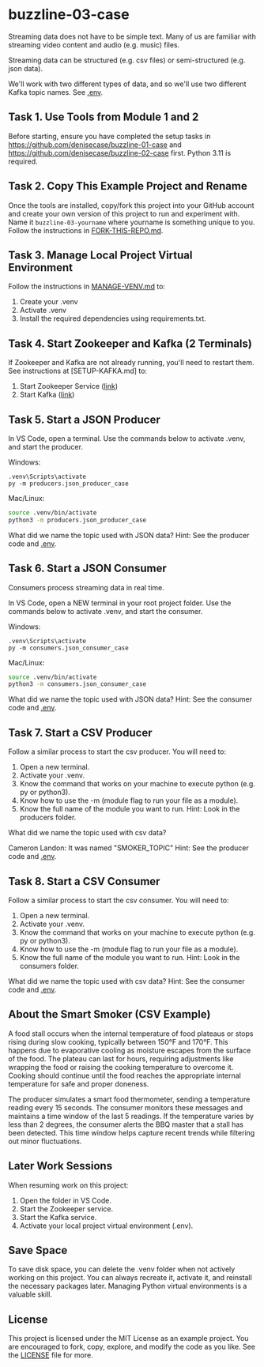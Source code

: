# buzzline-03-case

Streaming data does not have to be simple text.
Many of us are familiar with streaming video content and audio (e.g. music) files. 

Streaming data can be structured (e.g. csv files) or
semi-structured (e.g. json data). 

We'll work with two different types of data, and so we'll use two different Kafka topic names. 
See [.env](.env). 


## Task 1. Use Tools from Module 1 and 2

Before starting, ensure you have completed the setup tasks in <https://github.com/denisecase/buzzline-01-case> and <https://github.com/denisecase/buzzline-02-case> first. 
Python 3.11 is required. 

## Task 2. Copy This Example Project and Rename

Once the tools are installed, copy/fork this project into your GitHub account
and create your own version of this project to run and experiment with.
Name it `buzzline-03-yourname` where yourname is something unique to you.
Follow the instructions in [FORK-THIS-REPO.md](https://github.com/denisecase/buzzline-01-case/blob/main/docs/FORK-THIS-REPO.md).
    

## Task 3. Manage Local Project Virtual Environment

Follow the instructions in [MANAGE-VENV.md](https://github.com/denisecase/buzzline-01-case/blob/main/docs/MANAGE-VENV.md) to:
1. Create your .venv
2. Activate .venv
3. Install the required dependencies using requirements.txt.

## Task 4. Start Zookeeper and Kafka (2 Terminals)

If Zookeeper and Kafka are not already running, you'll need to restart them.
See instructions at [SETUP-KAFKA.md] to:

1. Start Zookeeper Service ([link](https://github.com/denisecase/buzzline-02-case/blob/main/docs/SETUP-KAFKA.md#step-7-start-zookeeper-service-terminal-1))
2. Start Kafka ([link](https://github.com/denisecase/buzzline-02-case/blob/main/docs/SETUP-KAFKA.md#step-8-start-kafka-terminal-2))

## Task 5. Start a JSON Producer

In VS Code, open a terminal.
Use the commands below to activate .venv, and start the producer. 

Windows:

```shell
.venv\Scripts\activate
py -m producers.json_producer_case
```

Mac/Linux:
```zsh
source .venv/bin/activate
python3 -m producers.json_producer_case
```

What did we name the topic used with JSON data? 
Hint: See the producer code and [.env](.env).

## Task 6. Start a JSON Consumer

Consumers process streaming data in real time.

In VS Code, open a NEW terminal in your root project folder. 
Use the commands below to activate .venv, and start the consumer. 

Windows:
```shell
.venv\Scripts\activate
py -m consumers.json_consumer_case
```

Mac/Linux:
```zsh
source .venv/bin/activate
python3 -m consumers.json_consumer_case
```

What did we name the topic used with JSON data? 
Hint: See the consumer code and [.env](.env).

## Task 7. Start a CSV Producer

Follow a similar process to start the csv producer. 
You will need to:
1. Open a new terminal. 
2. Activate your .venv.
3. Know the command that works on your machine to execute python (e.g. py or python3).
4. Know how to use the -m (module flag to run your file as a module).
5. Know the full name of the module you want to run. Hint: Look in the producers folder.

What did we name the topic used with csv data?

Cameron Landon: It was named "SMOKER_TOPIC"
Hint: See the producer code and [.env](.env).

## Task 8. Start a CSV Consumer

Follow a similar process to start the csv consumer. 
You will need to:
1. Open a new terminal. 
2. Activate your .venv.
3. Know the command that works on your machine to execute python (e.g. py or python3).
4. Know how to use the -m (module flag to run your file as a module).
5. Know the full name of the module you want to run. Hint: Look in the consumers folder.

What did we name the topic used with csv data? 
Hint: See the consumer code and [.env](.env).

## About the Smart Smoker (CSV Example)

A food stall occurs when the internal temperature of food plateaus or 
stops rising during slow cooking, typically between 150°F and 170°F. 
This happens due to evaporative cooling as moisture escapes from the 
surface of the food. The plateau can last for hours, requiring 
adjustments like wrapping the food or raising the cooking temperature to 
overcome it. Cooking should continue until the food reaches the 
appropriate internal temperature for safe and proper doneness.

The producer simulates a smart food thermometer, sending a temperature 
reading every 15 seconds. The consumer monitors these messages and 
maintains a time window of the last 5 readings. 
If the temperature varies by less than 2 degrees, the consumer alerts 
the BBQ master that a stall has been detected. This time window helps 
capture recent trends while filtering out minor fluctuations.

## Later Work Sessions
When resuming work on this project:
1. Open the folder in VS Code. 
2. Start the Zookeeper service.
3. Start the Kafka service.
4. Activate your local project virtual environment (.env).

## Save Space
To save disk space, you can delete the .venv folder when not actively working on this project.
You can always recreate it, activate it, and reinstall the necessary packages later. 
Managing Python virtual environments is a valuable skill. 

## License
This project is licensed under the MIT License as an example project. 
You are encouraged to fork, copy, explore, and modify the code as you like. 
See the [LICENSE](LICENSE.txt) file for more.
